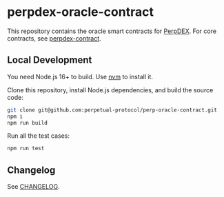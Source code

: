 # perpdex-oracle-contract

This repository contains the oracle smart contracts for [PerpDEX](https://perpdex.com/). For core contracts, see [perpdex-contract](https://github.com/perpdex/perpdex-contract).

## Local Development

You need Node.js 16+ to build. Use [nvm](https://github.com/nvm-sh/nvm) to install it.

Clone this repository, install Node.js dependencies, and build the source code:

```bash
git clone git@github.com:perpetual-protocol/perp-oracle-contract.git
npm i
npm run build
```

Run all the test cases:

```bash
npm run test
```

## Changelog

See [CHANGELOG](CHANGELOG.md).

